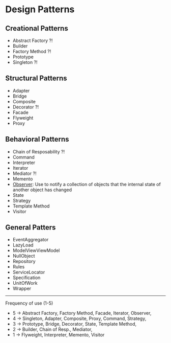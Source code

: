 # Design Patterns

## Creational Patterns

-   Abstract Factory ?!
-   Builder
-   Factory Method ?!
-   Prototype
-   Singleton ?!

## Structural Patterns

-   Adapter
-   Bridge
-   Composite
-   Decorator ?!
-   Facade
-   Flyweight
-   Proxy

## Behavioral Patterns

-   Chain of Resposability ?!
-   Command
-   Interpreter
-   Iterator
-   Mediator ?!
-   Memento
-   [Observer](https://github.com/osotorrio/designpatterns/tree/master/GangOfFour.Patterns/Behavioral/Observer): Use to notify a collection of objects that the internal state of another object has changed
-   State
-   Strategy
-   Template Method
-   Visitor

## General Patters

-   EventAggregator
-   LazyLoad
-   ModelViewViewModel
-   NullObject
-   Repository
-   Rules
-   ServiceLocator
-   Specification
-   UnitOfWork
-   Wrapper

---

Frequency of use (1-5)

-   5 -> Abstract Factory, Factory Method, Facade, Iterator, Observer,
-   4 -> Singleton, Adapter, Composite, Proxy, Command, Strategy,
-   3 -> Prototype, Bridge, Decorator, State, Template Method,
-   2 -> Builder, Chain of Resp., Mediator,
-   1 -> Flyweight, Interpreter, Memento, Visitor
